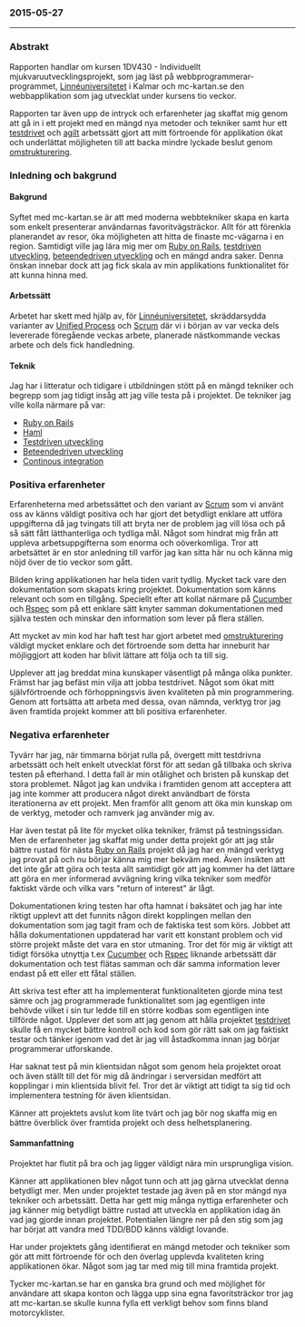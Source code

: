 
### 2015-05-27

---
### Abstrakt

Rapporten handlar om kursen 1DV430 - Individuellt mjukvaruutvecklingsprojekt, som jag läst på webbprogrammerar-programmet, [Linnéuniversitetet][lnu] i Kalmar och mc-kartan.se den webbapplikation som jag utvecklat under kursens tio veckor.

Rapporten tar även upp de intryck och erfarenheter jag skaffat mig genom att gå in i ett projekt med en mängd nya metoder och tekniker samt hur ett [testdrivet][tdd] och [agilt][agile] arbetssätt gjort att mitt  förtroende för applikation ökat och underlättat möjligheten till att backa mindre lyckade beslut genom [omstrukturering][refactor].


### Inledning och bakgrund

#### Bakgrund

Syftet med mc-kartan.se är att med moderna webbtekniker skapa en karta som enkelt presenterar användarnas favoritvägsträckor. Allt för att förenkla planerandet av resor, öka möjligheten att hitta de finaste mc-vägarna i en region. Samtidigt ville jag lära mig mer om [Ruby on Rails], [testdriven utveckling][tdd], [beteendedriven utveckling][bdd] och en mängd andra saker. Denna önskan innebar dock att jag fick skala av min applikations funktionalitet för att kunna hinna med.

#### Arbetssätt

Arbetet har skett med hjälp av, för [Linnéuniversitetet][lnu], skräddarsydda varianter av [Unified Process] och [Scrum] där vi i början av var vecka dels levererade föregående veckas arbete, planerade nästkommande veckas arbete och dels fick handledning.

#### Teknik

Jag har i litteratur och tidigare i utbildningen stött på en mängd tekniker och begrepp som jag tidigt insåg att jag ville testa på i projektet. De tekniker jag ville kolla närmare på var:

* [Ruby on Rails]
* [Haml]
* [Testdriven utveckling][tdd]
* [Beteendedriven utveckling][bdd]
* [Continous integration][ci]


### Positiva erfarenheter

Erfarenheterna med arbetssättet och den variant av [Scrum] som vi använt oss av känns väldigt positiva och har gjort det betydligt enklare att utföra uppgifterna då jag tvingats till att bryta ner de problem jag vill lösa och på så sätt fått lätthanterliga och tydliga mål. Något som hindrat mig från att uppleva arbetsuppgifterna som enorma och oöverkomliga. Tror att arbetsättet är en stor anledning till varför jag kan sitta här nu och känna mig nöjd över de tio veckor som gått.

Bilden kring applikationen har hela tiden varit tydlig. Mycket tack vare den dokumentation som skapats kring projektet. Dokumentation som känns relevant och som en tillgång. Speciellt efter att kollat närmare på [Cucumber] och [Rspec] som på ett enklare sätt knyter samman dokumentationen med själva testen och minskar den information som lever på flera ställen.

Att mycket av min kod har haft test har gjort arbetet med [omstrukturering][refactor] väldigt mycket enklare och det förtroende som detta har inneburit har möjliggjort att koden har blivit lättare att följa och ta till sig. 

Upplever att jag breddat mina kunskaper väsentligt på många olika punkter. Främst har jag befäst min vilja att jobba testdrivet. Något som ökat mitt självförtroende och förhoppningsvis även kvaliteten på min programmering. Genom att fortsätta att arbeta med dessa, ovan nämnda, verktyg tror jag även framtida projekt kommer att bli positiva erfarenheter.


### Negativa erfarenheter

Tyvärr har jag, när timmarna börjat rulla på, övergett mitt testdrivna arbetssätt och helt enkelt utvecklat först för att sedan gå tillbaka och skriva testen på efterhand. I detta fall är min otålighet och bristen på kunskap det stora problemet. Något jag kan undvika i framtiden genom att acceptera att jag inte kommer att producera något direkt användbart de första iterationerna av ett projekt. Men framför allt genom att öka min kunskap om de verktyg, metoder och ramverk jag använder mig av.

Har även testat på lite för mycket olika tekniker, främst på testningssidan. Men de erfarenheter jag skaffat mig under detta projekt gör att jag står bättre rustad för nästa [Ruby on Rails] projekt då jag har en mängd verktyg jag provat på och nu börjar känna mig mer bekväm med. Även insikten att det inte går att göra och testa allt samtidigt gör att jag kommer ha det lättare att göra en mer informerad avvägning kring vilka tekniker som medför faktiskt värde och vilka vars "return of interest" är lågt.

Dokumentationen kring testen har ofta hamnat i baksätet och jag har inte riktigt upplevt att det funnits någon direkt kopplingen mellan den dokumentation som jag tagit fram och de faktiska test som körs. Jobbet att hålla dokumentationen uppdaterad har varit ett konstant problem och vid större projekt måste det vara en stor utmaning. Tror det för mig är viktigt att tidigt försöka utnyttja t.ex [Cucumber] och [Rspec] liknande arbetssätt där dokumentation och test flätas samman och där samma information lever endast på ett eller ett fåtal ställen.

Att skriva test efter att ha implementerat funktionaliteten gjorde mina test sämre och jag programmerade funktionalitet som jag egentligen inte behövde vilket i sin tur ledde till en större kodbas som egentligen inte tillförde något. Upplever det som att jag genom att hålla projektet [testdrivet][tdd] skulle få en mycket bättre kontroll och kod som gör rätt sak om jag faktiskt testar och tänker igenom vad det är jag vill åstadkomma innan jag börjar programmerar utforskande.

Har saknat test på min klientsidan något som genom hela projektet oroat och även ställt till det för mig då ändringar i serversidan medfört att kopplingar i min klientsida blivit fel. Tror det är viktigt att tidigt ta sig tid och implementera testning för även klientsidan.

Känner att projektets avslut kom lite tvärt och jag bör nog skaffa mig en bättre överblick över framtida projekt och dess helhetsplanering.


#### Sammanfattning

Projektet har flutit på bra och jag ligger väldigt nära min ursprungliga vision. 

Känner att applikationen blev något tunn och att jag gärna utvecklat denna betydligt mer. Men under projektet testade jag även på en stor mängd nya tekniker och arbetssätt. Detta har gett mig många nyttiga erfarenheter och jag känner mig betydligt bättre rustad att utveckla en applikation idag än vad jag gjorde innan projektet. Potentialen längre ner på den stig som jag har börjat att vandra med TDD/BDD känns väldigt lovande.

Har under projektets gång identifierat en mängd metoder och tekniker som gör att mitt förtroende för och den överlag upplevda kvaliteten kring applikationen ökar. Något som jag tar med mig till mina framtida projekt.

Tycker mc-kartan.se har en ganska bra grund och med möjlighet för användare att skapa konton och lägga upp sina egna favoritsträckor tror jag att mc-kartan.se skulle kunna fylla ett verkligt behov som finns bland motorcyklister.


[agile]: http://sv.wikipedia.org/wiki/Agil_systemutveckling
[bdd]: http://en.wikipedia.org/wiki/Behavior-driven_development
[ci]: http://en.wikipedia.org/wiki/Continuous_integration
[Cucumber]: http://www.cucumber.io
[haml]: http://www.haml.com
[lnu]: http://www.lnu.se
[tdd]: http://sv.wikipedia.org/wiki/Testdriven_utveckling
[refactor]: http://en.wikipedia.org/wiki/Code_refactoring
[Rspec]: http://www.rspec.info
[Ruby on Rails]: http://www.rubyonrails.com 
[Scrum]: http://sv.wikipedia.org/wiki/Scrum
[Unified Process]: http://en.wikipedia.org/wiki/Unified_Process